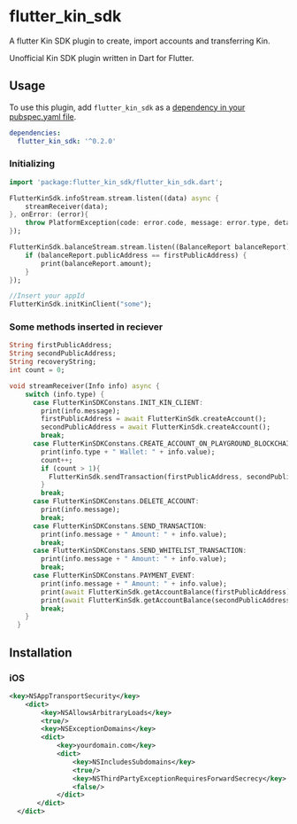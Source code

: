# flutter_kin_sdk

A flutter Kin SDK plugin to create, import accounts and transferring Kin.

Unofficial Kin SDK plugin written in Dart for Flutter.

## Usage
To use this plugin, add `flutter_kin_sdk` as a [dependency in your pubspec.yaml file](https://flutter.io/platform-plugins/).


```yaml
dependencies:
  flutter_kin_sdk: '^0.2.0'
```

### Initializing

``` dart
import 'package:flutter_kin_sdk/flutter_kin_sdk.dart';

FlutterKinSdk.infoStream.stream.listen((data) async {
    streamReceiver(data);
}, onError: (error){
    throw PlatformException(code: error.code, message: error.type, details: error.message);
});

FlutterKinSdk.balanceStream.stream.listen((BalanceReport balanceReport) async {
    if (balanceReport.publicAddress == firstPublicAddress) {
        print(balanceReport.amount);
    }
});

//Insert your appId
FlutterKinSdk.initKinClient("some");
```

### Some methods inserted in reciever

``` dart
String firstPublicAddress;
String secondPublicAddress;
String recoveryString;
int count = 0;

void streamReceiver(Info info) async {
    switch (info.type) {
      case FlutterKinSDKConstans.INIT_KIN_CLIENT:
        print(info.message);
        firstPublicAddress = await FlutterKinSdk.createAccount();
        secondPublicAddress = await FlutterKinSdk.createAccount();
        break;
      case FlutterKinSDKConstans.CREATE_ACCOUNT_ON_PLAYGROUND_BLOCKCHAIN:
        print(info.type + " Wallet: " + info.value);
        count++;
        if (count > 1){
          FlutterKinSdk.sendTransaction(firstPublicAddress, secondPublicAddress, 100, "some", 1000);
        }
        break;
      case FlutterKinSDKConstans.DELETE_ACCOUNT:
        print(info.message);
        break;
      case FlutterKinSDKConstans.SEND_TRANSACTION:
        print(info.message + " Amount: " + info.value);
        break;
      case FlutterKinSDKConstans.SEND_WHITELIST_TRANSACTION:
        print(info.message + " Amount: " + info.value);
        break;
      case FlutterKinSDKConstans.PAYMENT_EVENT:
        print(info.message + " Amount: " + info.value);
        print(await FlutterKinSdk.getAccountBalance(firstPublicAddress));
        print(await FlutterKinSdk.getAccountBalance(secondPublicAddress));
        break;
    }
  }
```

## Installation

### iOS

``` xml
<key>NSAppTransportSecurity</key>
    <dict>
        <key>NSAllowsArbitraryLoads</key>
        <true/>
        <key>NSExceptionDomains</key>
        <dict>
            <key>yourdomain.com</key>
            <dict>
                <key>NSIncludesSubdomains</key>
                <true/>
                <key>NSThirdPartyExceptionRequiresForwardSecrecy</key>
                <false/>
            </dict>
       </dict>
  </dict>
```
